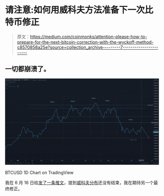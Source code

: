 # 请注意:如何用威科夫方法准备下一次比特币修正

> 原文：<https://medium.com/coinmonks/attention-please-how-to-prepare-for-the-next-bitcoin-correction-with-the-wyckoff-method-c8570858a25e?source=collection_archive---------7----------------------->

## 一切都崩溃了。

![](img/f44ebb3aac1cf3b059e537f3074fe82e.png)

BTCUSD 1D Chart on TradingView

我在 6 月 16 日给[发了一条推文](https://twitter.com/razvantomegea/status/1405244097808437249?ref_src=twsrc%5Etfw%7Ctwcamp%5Etweetembed%7Ctwterm%5E1405244097808437249%7Ctwgr%5E%7Ctwcon%5Es1_c10&ref_url=https%3A%2F%2Fpublish.twitter.com%2F%3Fquery%3Dhttps3A2F2Ftwitter.com2Frazvantomegea2Fstatus2F1405244097808437249widget%3DTweet)，提到[威科夫分布](https://school.stockcharts.com/doku.php?id=market_analysis:the_wyckoff_method)还没有结束，我在期待另一个最终修正。